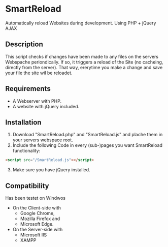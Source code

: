 # SmartReload
Automatically reload Websites during development. Using PHP + jQuery AJAX
## Description
This script checks if changes have been made to any files on the servers Webspache periondically.
If so, it triggers a reload of the Site (no cacheing, directly from the server).
That way, ererytime you make a change and save your file the site wil be reloadet.
## Requirements
* A Webserver with PHP.
* A website with jQuery included.
## Installation
1. Download "SmartReload.php" and "SmartReload.js" and plache them in your servers webspace root.
2. Include the following Code in every (sub-)pages you want SmartReload functionality:  
```html
<script src="/SmartReload.js"></script>
```
3. Make sure you have jQuery installed.
## Compatibility
Has been testet on Windwos
- On the Client-side with 
  - Google Chrome,
  - Mozilla Firefox and 
  - Microsoft Edge.
- On the Server-side with
  - Microsoft IIS
  - XAMPP

